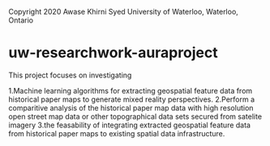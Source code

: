 Copyright 2020 Awase Khirni Syed 
University of Waterloo, Waterloo, Ontario 

# uw-researchwork-auraproject
This project focuses on investigating 

1.Machine learning algorithms for extracting geospatial feature data from historical paper maps to generate mixed reality perspectives. 
2.Perform a comparitive analysis of the historical paper map data with high resolution open street map data or other topographical data sets secured from satelite imagery
3.the feasability of integrating extracted geospatial feature data from historical paper maps to existing spatial data infrastructure.
